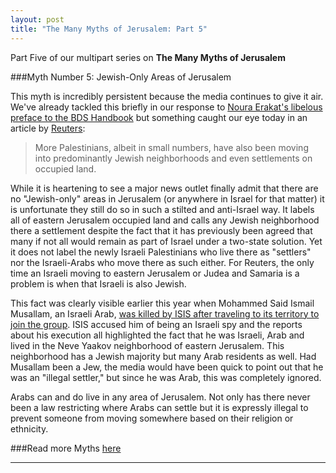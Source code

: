 ```yaml
---
layout: post
title: "The Many Myths of Jerusalem: Part 5"
---
```


Part Five of our multipart series on **The Many Myths of Jerusalem**

###Myth Number 5: Jewish-Only Areas of Jerusalem

This myth is incredibly persistent because the media continues to give it air. We've already tackled this briefly in our response to [Noura Erakat's libelous preface to the BDS Handbook](http://judeanpf.com/2015/06/10/Israeli-Apartheid/) but something caught our eye today in an article by [Reuters](http://www.reuters.com/article/2015/08/03/us-israel-palestinians-jerusalem-insight-idUSKCN0Q81HP20150803):

>More Palestinians, albeit in small numbers, have also been moving into predominantly Jewish neighborhoods and even settlements on occupied land.

While it is heartening to see a major news outlet finally admit that there are no "Jewish-only" areas in Jerusalem (or anywhere in Israel for that matter) it is unfortunate they still do so in such a stilted and anti-Israel way.  It labels all of eastern Jerusalem occupied land and calls any Jewish neighborhood there a settlement despite the fact that it has previously been agreed that many if not all would remain as part of Israel under a two-state solution. Yet it does not label the newly Israeli Palestinians who live there as "settlers" nor the Israeli-Arabs who move there as such either. For Reuters, the only time an Israeli moving to eastern Jerusalem or Judea and Samaria is a problem is when that Israeli is also Jewish.

This fact was clearly visible earlier this year when Mohammed Said Ismail Musallam, an Israeli Arab, [was killed by ISIS after traveling to its territory to join the group](http://elderofziyon.blogspot.com/2015/03/did-isis-slaughter-illegal-israeli.html#.VQBJ0HzF9n8). ISIS accused him of being an Israeli spy and the reports about his execution all highlighted the fact that he was Israeli, Arab and lived in the Neve Yaakov neighborhood of eastern Jerusalem. This neighborhood has a Jewish majority but many Arab residents as well. Had Musallam been a Jew, the media would have been quick to point out that he was an "illegal settler," but since he was Arab, this was completely ignored.

Arabs can and do live in any area of Jerusalem. Not only has there never been a law restricting where Arabs can settle but it is expressly illegal to prevent someone from moving somewhere based on their religion or ethnicity.


###Read more Myths [here](http://judeanpf.com/mythsofjerusalem.html)
___
